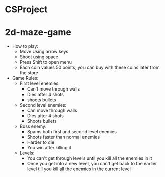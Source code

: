 # CSProject
# 2d-maze-game

* How to play:
    * Move Using arrow keys
    * Shoot using space
    * Press Shift to open menu
    * Each coin values 50 points, you can buy with these coins later from the store
* Game Rules:
    * First level enemies:
        * Can't move through walls
        * Dies after 4 shots
        * shoots bullets
    * Second level enemies:
        * Can move through walls
        * Dies after 4 shots
        * Shoots bullets
    * Boss enemy:
        * Spams both first and second level enemies
        * Shoots faster than normal enemies
        * Harder to die
        * You win after killing it
    * Levels:
        * You can't get through levels until you kill all the enemies in it
        * Once you get into a new level, you can't get back to the earlier level till you kill all the enemies in the current level

    
